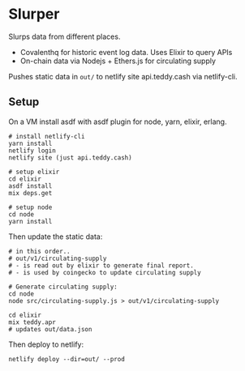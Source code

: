 # Slurper

Slurps data from different places.

- Covalenthq for historic event log data. Uses Elixir to query APIs
- On-chain data via Nodejs + Ethers.js for circulating supply

Pushes static data in `out/` to netlify site api.teddy.cash via netlify-cli.

## Setup

On a VM install asdf with asdf plugin for node, yarn, elixir, erlang.

```
# install netlify-cli
yarn install
netlify login
netlify site (just api.teddy.cash)

# setup elixir
cd elixir
asdf install
mix deps.get

# setup node
cd node
yarn install
```

Then update the static data:

```
# in this order..
# out/v1/circulating-supply
# - is read out by elixir to generate final report.
# - is used by coingecko to update circulating supply

# Generate circulating supply:
cd node
node src/circulating-supply.js > out/v1/circulating-supply

cd elixir
mix teddy.apr
# updates out/data.json
```

Then deploy to netlify:

```
netlify deploy --dir=out/ --prod
```
